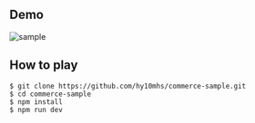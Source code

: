 ## Demo
![sample](https://i.imgur.com/IhyOhFp.gif)

## How to play
```
$ git clone https://github.com/hy10mhs/commerce-sample.git
$ cd commerce-sample
$ npm install
$ npm run dev
```
